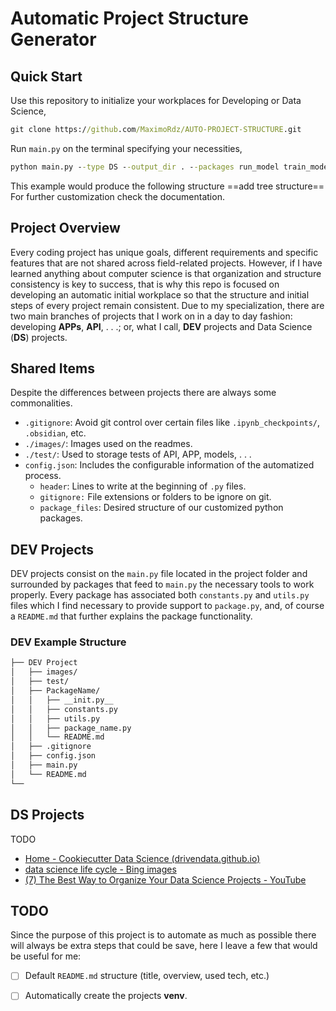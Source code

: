 # Automatic Project Structure Generator
## Quick Start
Use this repository to initialize your workplaces for Developing or Data Science, 
```cmd
git clone https://github.com/MaximoRdz/AUTO-PROJECT-STRUCTURE.git
```
Run `main.py` on the terminal specifying your necessities, 
```cmd
python main.py --type DS --output_dir . --packages run_model train_model 
```
This example would produce the following structure
==add tree structure==
For further customization check the documentation.
## Project Overview
Every coding project has unique goals, different requirements and specific features that are not shared across field-related projects. However, if I have learned anything about computer science is that organization and structure consistency is key to success, that is why this repo is focused on developing an automatic initial workplace so that the structure and initial steps of every project remain consistent. Due to my specialization, there are two main branches of projects that I work on in a day to day fashion: developing **APPs**, **API**, . . .; or, what I call, **DEV** projects and Data Science (**DS**) projects.
## Shared Items
Despite the differences between projects there are always some commonalities.
- `.gitignore`: Avoid git control over certain files like `.ipynb_checkpoints/`, `.obsidian`, etc.
- `./images/`: Images used on the readmes.
- `./test/`: Used to storage tests of API, APP, models, . . . 
- `config.json`: Includes the configurable information of the automatized process.
	- `header`: Lines to write at the beginning of `.py` files.
	- `gitignore:` File extensions or folders to be ignore on git.
	- `package_files`: Desired structure of our customized python packages.
## DEV Projects
DEV projects consist on the `main.py` file located in the project folder and surrounded by packages that feed to `main.py` the necessary tools to work properly. Every package has associated both `constants.py` and `utils.py` files which I find necessary to provide support to `package.py`, and, of course a `README.md` that further explains the package functionality.
### DEV Example Structure
```bash
├── DEV Project  
│   ├── images/
│   ├── test/ 
│   ├── PackageName/
│   │   ├── __init.py__
│   │   ├── constants.py
│   │   ├── utils.py
│   │   ├── package_name.py
│   │   └── README.md
│   ├── .gitignore
│   ├── config.json
│   ├── main.py
│   └── README.md
└── 
```

## DS Projects
TODO
- [Home - Cookiecutter Data Science (drivendata.github.io)](http://drivendata.github.io/cookiecutter-data-science/)
- [data science life cycle - Bing images](https://www.bing.com/images/search?q=data+science+life+cycle&form=HDRSC4&first=1)
- [(7) The Best Way to Organize Your Data Science Projects - YouTube](https://www.youtube.com/watch?v=MaIfDPuSlw8&t=443s)
## TODO
Since the purpose of this project is to automate as much as possible there will always be extra steps that could be save, here I leave a few that would be useful for me:
- [ ] Default `README.md` structure (title, overview, used tech, etc.)
- [ ] Automatically create the projects **venv**.

